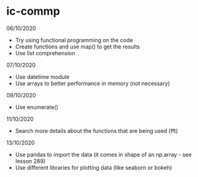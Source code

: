 # ic-commp

06/10/2020
- Try using functional programming on the code
- Create functions and use map() to get the results
- Use list comprehension

07/10/2020
- Use datetime module
- Use arrays to better performance in memory (not necessary)

09/10/2020
- Use enumerate()

11/10/2020
- Search more details about the functions that are being used (fft)

13/10/2020
- Use pandas to import the data (it comes in shape of an np.array - see lesson 289)
- Use different libraries for plotting data (like seaborn or bokeh)
